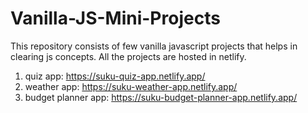 # Vanilla-JS-Mini-Projects

This repository consists of few vanilla javascript projects that helps in clearing js concepts.
All the projects are hosted in netlify.

1. quiz app: https://suku-quiz-app.netlify.app/
2. weather app: https://suku-weather-app.netlify.app/
3. budget planner app: https://suku-budget-planner-app.netlify.app/
